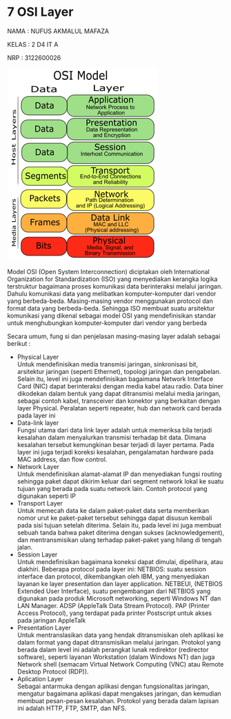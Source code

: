 # 7 OSI Layer

<p>NAMA    : NUFUS AKMALUL MAFAZA</p>
<p>KELAS   : 2 D4 IT A</p>
<p>NRP     : 3122600026</p>

<div>
    <img src="./asset/1.png"/>
</div>


<p>Model OSI (Open System Interconnection) diciptakan oleh International Organization for Standardization (ISO) yang menyediakan kerangka logika terstruktur bagaimana proses komunikasi data berinteraksi melalui jaringan. Dahulu komunikasi data yang melibatkan komputer-komputer dari vendor yang berbeda-beda. Masing-masing vendor menggunakan protocol dan format data yang berbeda-beda. Sehingga ISO membuat suatu arsitektur komunikasi yang dikenal sebagai model OSI yang mendefinisikan standar untuk menghubungkan komputer-komputer dari vendor yang berbeda</p>

<p>Secara umum, fung    si dan penjelasan masing-masing layer adalah sebagai berikut :</p>
<ul>
    <li>
        Physical Layer
        <div>
            Untuk mendefinisikan media transmisi jaringan, sinkronisasi bit, arsitektur jaringan (seperti Ethernet), topologi jaringan dan pengabelan. Selain itu, level ini juga mendefinisikan bagaimana Network Interface Card (NIC) dapat berinteraksi dengan media kabel atau radio. Data biner dikodekan dalam bentuk yang dapat ditransmisi melalui media jaringan, sebagai contoh kabel, transceiver dan konektor yang berkaitan dengan layer Physical. Peralatan seperti repeater, hub dan network card berada pada layer ini
        </div>
    </li>
    <li>
        Data-link layer
        <div>
            Fungsi utama dari data link layer adalah untuk memeriksa bila terjadi kesalahan dalam menyalurkan transmisi terhadap bit data. Dimana kesalahan tersebut kemungkinan besar terjadi di layer pertama. Pada layer ini juga terjadi koreksi kesalahan, pengalamatan hardware pada MAC address, dan flow control.
        </div>
    </li>
    <li>
        Network Layer
        <div>
            Untuk mendefinisikan alamat-alamat IP dan menyediakan fungsi routing sehingga paket dapat dikirim keluar dari segment network lokal ke suatu tujuan yang berada pada suatu network lain. Contoh protocol yang digunakan seperti IP
        </div>
    </li>
    <li>
        Transport Layer
        <div>
            Untuk memecah data ke dalam paket-paket data serta memberikan nomor urut ke paket-paket tersebut sehingga dapat disusun kembali pada sisi tujuan setelah diterima. Selain itu, pada level ini juga membuat sebuah tanda bahwa paket diterima dengan sukses (acknowledgement), dan mentransmisikan ulang terhadap paket-paket yang hilang di tengah jalan.
        </div>
    </li>
    <li>
        Session Layer
        <div>
            Untuk mendefinisikan bagaimana koneksi dapat dimulai, dipelihara, atau diakhiri. Beberapa protocol pada layer ini: NETBIOS: suatu session interface dan protocol, dikembangkan oleh IBM, yang menyediakan layanan ke layer presentation dan layer application. NETBEUI, (NETBIOS Extended User Interface), suatu pengembangan dari NETBIOS yang digunakan pada produk Microsoft networking, seperti Windows NT dan LAN Manager. ADSP (AppleTalk Data Stream Protocol). PAP (Printer Access Protocol), yang terdapat pada printer Postscript untuk akses pada jaringan AppleTalk
        </div>
    </li>
    <li>
        Presentation Layer
        <div>
            Untuk mentranslasikan data yang hendak ditransmisikan oleh aplikasi ke dalam format yang dapat ditransmisikan melalui jaringan. Protokol yang berada dalam level ini adalah perangkat lunak redirektor (redirector software), seperti layanan Workstation (dalam Windows NT) dan juga Network shell (semacam Virtual Network Computing (VNC) atau Remote Desktop Protocol (RDP)).
        </div>
    </li>
    <li>
        Aplication Layer
        <div>
            Sebagai antarmuka dengan aplikasi dengan fungsionalitas jaringan, mengatur bagaimana aplikasi dapat mengakses jaringan, dan kemudian membuat pesan-pesan kesalahan. Protokol yang berada dalam lapisan ini adalah HTTP, FTP, SMTP, dan NFS.
        </div>
    </li>
</ul>
